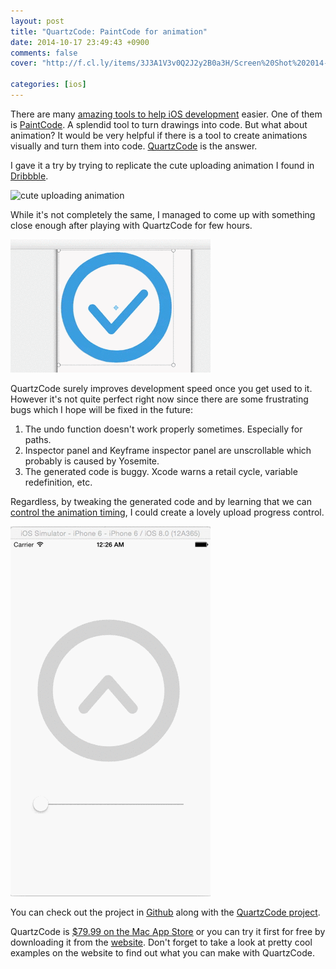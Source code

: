 ```yaml
---
layout: post
title: "QuartzCode: PaintCode for animation"
date: 2014-10-17 23:49:43 +0900
comments: false
cover: "http://f.cl.ly/items/3J3A1V3v0Q2J2y2B0a3H/Screen%20Shot%202014-10-18%20at%2000.58.16.png"

categories: [ios]
---
```


There are many [amazing tools to help iOS development](blog/2014/09/28/25-must-have-apps-for-your-mac/) easier. One of them is [PaintCode](https://itunes.apple.com/jp/app/paintcode-2/id808809998?l=en&mt=12&at=11lMiE). A splendid tool to turn drawings into code. But what about animation? It would be very helpful if there is a tool to create animations visually and turn them into code. [QuartzCode](https://itunes.apple.com/us/app/quartzcode-vector-animation/id913523893?ls=1&mt=12&at=11lMiE) is the answer.

<!--more-->

I gave it a try by trying to replicate the cute uploading animation I found in [Dribbble](https://dribbble.com/shots/1429143-Upload?list=buckets&offset=14).

![cute uploading animation](https://d13yacurqjgara.cloudfront.net/users/50261/screenshots/1429143/upload.gif)

While it's not completely the same, I managed to come up with something close enough after playing with QuartzCode for few hours.

![](https://raw.githubusercontent.com/nicnocquee/FluidProgressIndicator/master/NPRUploadAnimation/files/demo-0.gif)

QuartzCode surely improves development speed once you get used to it. However it's not quite perfect right now since there are some frustrating bugs which I hope will be fixed in the future:

1. The undo function doesn't work properly sometimes. Especially for paths.
2. Inspector panel and Keyframe inspector panel are unscrollable which probably is caused by Yosemite.
3. The generated code is buggy. Xcode warns a retail cycle, variable redefinition, etc.


Regardless, by tweaking the generated code and by learning that we can [control the animation timing](http://ronnqvi.st/controlling-animation-timing/), I could create a lovely upload progress control.

![](https://raw.githubusercontent.com/nicnocquee/FluidProgressIndicator/master/NPRUploadAnimation/files/demo-1.gif)

You can check out the project in [Github](https://github.com/nicnocquee/FluidProgressIndicator) along with the [QuartzCode project](https://github.com/nicnocquee/FluidProgressIndicator/tree/master/NPRUploadAnimation/files).

QuartzCode is [$79.99 on the Mac App Store](https://itunes.apple.com/us/app/quartzcode-vector-animation/id913523893?ls=1&mt=12&at=11lMiE) or you can try it first for free by downloading it from the [website](http://www.quartzcodeapp.com). Don't forget to take a look at pretty cool examples on the website to find out what you can make with QuartzCode.
